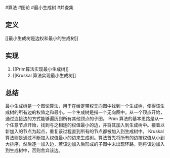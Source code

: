 #算法 #图论 #最小生成树 #并查集
## 定义
[[最小生成树是边权和最小的生成树]]
## 实现
1. [[Prim算法实现最小生成树]]
2. [[Kruskal 算法实现最小生成树]]
## 总结
最小生成树是一个图论算法，用于在给定带权无向图中找到一个生成树，使得该生成树的所有边的权值之和最小。一个生成树是指一个无向图中，从一个顶点开始，通过连接边的方式能够遍历到所有其他顶点的子图。
Prim 算法的基本思路是从一个任意节点开始，找到与之相连的权值最小的边，并将其加入到生成树中。接着以新加入的节点为起点，重复该过程直到所有的节点都被加入到生成树中。
Kruskal 算法则是通过不断加入权值最小的边来生成树。算法首先将所有的边按权值从小到大排序，然后逐一加入边，若该边加入后形成的子图中未出现环路，则将该边加入到生成树中，否则舍弃该边。


